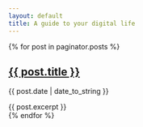 ```yaml
---
layout: default
title: A guide to your digital life
---
```

<div class="listing">
    {% for post in paginator.posts %}
    <div class="post other link">
      <h2></span> <a href="{{site.url}}{{post.url}}">{{ post.title }}</a></h2>
      <p class="post-date">{{ post.date | date_to_string }}</p>
      {{ post.excerpt }}
    </div>
    {% endfor %}
</div>